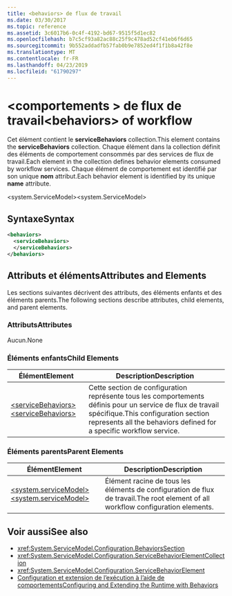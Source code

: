 ```yaml
---
title: <behaviors> de flux de travail
ms.date: 03/30/2017
ms.topic: reference
ms.assetid: 3c6017b6-0c4f-4192-bd67-9515f5d1ec82
ms.openlocfilehash: b7c5cf93a82ac88c25f9c478ad52cf41eb6f6d65
ms.sourcegitcommit: 9b552addadfb57fab0b9e7852ed4f1f1b8a42f8e
ms.translationtype: MT
ms.contentlocale: fr-FR
ms.lasthandoff: 04/23/2019
ms.locfileid: "61790297"
---
```

# <a name="behaviors-of-workflow"></a><span data-ttu-id="5d6b1-102">\<comportements > de flux de travail</span><span class="sxs-lookup"><span data-stu-id="5d6b1-102">\<behaviors> of workflow</span></span>
<span data-ttu-id="5d6b1-103">Cet élément contient le **serviceBehaviors** collection.</span><span class="sxs-lookup"><span data-stu-id="5d6b1-103">This element contains the **serviceBehaviors** collection.</span></span>  <span data-ttu-id="5d6b1-104">Chaque élément dans la collection définit des éléments de comportement consommés par des services de flux de travail.</span><span class="sxs-lookup"><span data-stu-id="5d6b1-104">Each element in the collection defines behavior elements consumed by workflow services.</span></span> <span data-ttu-id="5d6b1-105">Chaque élément de comportement est identifié par son unique **nom** attribut.</span><span class="sxs-lookup"><span data-stu-id="5d6b1-105">Each behavior element is identified by its unique **name** attribute.</span></span>  
  
 <span data-ttu-id="5d6b1-106">\<system.ServiceModel></span><span class="sxs-lookup"><span data-stu-id="5d6b1-106">\<system.ServiceModel></span></span>  
  
## <a name="syntax"></a><span data-ttu-id="5d6b1-107">Syntaxe</span><span class="sxs-lookup"><span data-stu-id="5d6b1-107">Syntax</span></span>  
  
```xml  
<behaviors>  
  <serviceBehaviors>  
  </serviceBehaviors>  
</behaviors>  
```  
  
## <a name="attributes-and-elements"></a><span data-ttu-id="5d6b1-108">Attributs et éléments</span><span class="sxs-lookup"><span data-stu-id="5d6b1-108">Attributes and Elements</span></span>  
 <span data-ttu-id="5d6b1-109">Les sections suivantes décrivent des attributs, des éléments enfants et des éléments parents.</span><span class="sxs-lookup"><span data-stu-id="5d6b1-109">The following sections describe attributes, child elements, and parent elements.</span></span>  
  
### <a name="attributes"></a><span data-ttu-id="5d6b1-110">Attributs</span><span class="sxs-lookup"><span data-stu-id="5d6b1-110">Attributes</span></span>  
 <span data-ttu-id="5d6b1-111">Aucun.</span><span class="sxs-lookup"><span data-stu-id="5d6b1-111">None</span></span>  
  
### <a name="child-elements"></a><span data-ttu-id="5d6b1-112">Éléments enfants</span><span class="sxs-lookup"><span data-stu-id="5d6b1-112">Child Elements</span></span>  
  
|<span data-ttu-id="5d6b1-113">Élément</span><span class="sxs-lookup"><span data-stu-id="5d6b1-113">Element</span></span>|<span data-ttu-id="5d6b1-114">Description</span><span class="sxs-lookup"><span data-stu-id="5d6b1-114">Description</span></span>|  
|-------------|-----------------|  
|[<span data-ttu-id="5d6b1-115">\<serviceBehaviors></span><span class="sxs-lookup"><span data-stu-id="5d6b1-115">\<serviceBehaviors></span></span>](../../../../../docs/framework/configure-apps/file-schema/windows-workflow-foundation/servicebehaviors-of-workflow.md)|<span data-ttu-id="5d6b1-116">Cette section de configuration représente tous les comportements définis pour un service de flux de travail spécifique.</span><span class="sxs-lookup"><span data-stu-id="5d6b1-116">This configuration section represents all the behaviors defined for a specific workflow service.</span></span>|  
  
### <a name="parent-elements"></a><span data-ttu-id="5d6b1-117">Éléments parents</span><span class="sxs-lookup"><span data-stu-id="5d6b1-117">Parent Elements</span></span>  
  
|<span data-ttu-id="5d6b1-118">Élément</span><span class="sxs-lookup"><span data-stu-id="5d6b1-118">Element</span></span>|<span data-ttu-id="5d6b1-119">Description</span><span class="sxs-lookup"><span data-stu-id="5d6b1-119">Description</span></span>|  
|-------------|-----------------|  
|[<span data-ttu-id="5d6b1-120">\<system.serviceModel></span><span class="sxs-lookup"><span data-stu-id="5d6b1-120">\<system.serviceModel></span></span>](../../../../../docs/framework/configure-apps/file-schema/wcf/system-servicemodel.md)|<span data-ttu-id="5d6b1-121">Élément racine de tous les éléments de configuration de flux de travail.</span><span class="sxs-lookup"><span data-stu-id="5d6b1-121">The root element of all workflow configuration elements.</span></span>|  
  
## <a name="see-also"></a><span data-ttu-id="5d6b1-122">Voir aussi</span><span class="sxs-lookup"><span data-stu-id="5d6b1-122">See also</span></span>

- <xref:System.ServiceModel.Configuration.BehaviorsSection>
- <xref:System.ServiceModel.Configuration.ServiceBehaviorElementCollection>
- <xref:System.ServiceModel.Configuration.ServiceBehaviorElement>
- [<span data-ttu-id="5d6b1-123">Configuration et extension de l’exécution à l’aide de comportements</span><span class="sxs-lookup"><span data-stu-id="5d6b1-123">Configuring and Extending the Runtime with Behaviors</span></span>](../../../../../docs/framework/wcf/extending/configuring-and-extending-the-runtime-with-behaviors.md)
